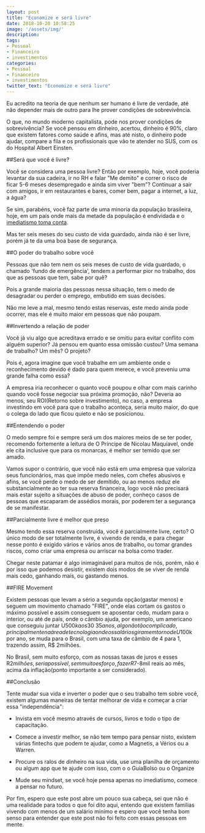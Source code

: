 ```yaml
---
layout: post
title: "Economize e será livre"
date: 2018-10-20 10:58:25
image: '/assets/img/'
description:
tags:
- Pessoal
- Financeiro
- investimentos
categories:
- Pessoal
- Financeiro
- investimentos
twitter_text: "Economize e será livre"
---
```



Eu acredito na teoria de que nenhum ser humano é livre de verdade, até não depender mais de outro para lhe prover condições de sobrevivência.

O que, no mundo moderno capitalista, pode nos prover condições de sobrevivência? Se você pensou em dinheiro, acertou, dinheiro é 90%, claro que existem fatores como saúde e afins, mas até nisto, o dinheiro pode ajudar, compare a fila e os profissionais que vão te atender no SUS, com os do Hospital Albert Einsten.

##Será que você é livre?

Você se considera uma pessoa livre? Então por exemplo, hoje, você poderia levantar da sua cadeira, ir no RH e falar "Me demito" e correr o risco de ficar 5-6 meses desempregado e ainda sim viver "bem"? Continuar a sair com amigos, ir em restaurantes e bares, comer bem, pagar a internet, a luz, a água?

Se sim, parabéns, você faz parte de uma minoria da população brasileira, hoje, em um país onde mais da metade da população é endividada e o [imediatismo toma conta](https://www1.folha.uol.com.br/mercado/2017/12/1942232-levantamento-revela-imediatismo-e-baixa-tendencia-a-poupanca-do-brasileiro.shtml).

Mas ter seis meses do seu custo de vida guardado, ainda não é ser livre, porém já te da uma boa base de segurança.

##O poder do trabalho sobre você

Pessoas que não tem nem os seis meses de custo de vida guardado, o chamado 'fundo de emergência', tendem a performar pior no trabalho, dos que as pessoas que tem, sabe por quê?

Pois a grande maioria das pessoas nessa situação, tem o medo de desagradar ou perder o emprego, embutido em suas decisões.

Não me leve a mal, mesmo tendo estas reservas, este medo ainda pode ocorrer, mas ele é muito maior em pessoas que não poupam.


##Invertendo a relação de poder

Você já viu algo que acreditava errado e se omitiu para evitar conflito com alguém superior? Já pensou em quanto essa omissão custou? Uma semana de trabalho? Um mês? O projeto?

Pois é, agora imagine que você trabalhe em um ambiente onde o reconhecimento devido é dado para quem merece, e você preveniu uma grande falha como essa?

A empresa iria reconhecer o quanto você poupou e olhar com mais carinho quando você fosse negociar sua próxima promoção, não? Deveria ao menos, seu ROI(Retorno sobre investimento), no caso, a empresa investindo em você para que o trabalho aconteça, seria muito maior, do que o colega do lado que ficou quieto e não se posicionou.

##Entendendo o poder

O medo sempre foi e sempre será um dos maiores meios de se ter poder, recomendo fortemente a leitura de O Príncipe de Nicolau Maquiavel, onde ele cita inclusive que para os monarcas, é melhor ser temido que ser amado.

Vamos supor o contrário, que você não está em uma empresa que valoriza seus funcionários, mas que impõe medo neles, com chefes abusivos e afins, se você perde o medo de ser demitido, ou ao menos reduz ele substancialmente ao ter sua reserva financeira, logo você não precisará mais estar sujeito a situações de abuso de poder, conheço casos de pessoas que escaparam de assédios morais, por poderem ter a segurança de se manifestar.

##Parcialmente livre é melhor que preso

Mesmo tendo essa reserva construída, você é parcialmente livre, certo? O único modo de ser totalmente livre, é vivendo de renda, e para chegar nesse ponto é exigido vários e vários anos de trabalho, ou tomar grandes riscos, como criar uma empresa ou arriscar na bolsa como  trader.

Chegar neste patamar é algo inimaginável para muitos de nós, porém, não é por isso que podemos desistir, existem dois modos de se viver de renda mais cedo, ganhando mais, ou gastando menos.

##FIRE Movement

Existem pessoas que levam a sério a segunda opção(gastar menos) e seguem um movimento chamado "FIRE", onde elas cortam os gastos o máximo possível e assim conseguem se aposentar cedo, mudam para o interior, ou até de país, onde o câmbio ajuda, por exemplo, um americano que conseguiu juntar U$500k aos 30~35 anos, algo não tão complicado, principalmente na área de tecnologia onde os salários giram em torno de U$100k por ano, se muda para o Brasil, com uma taxa de câmbio de 4 para 1, trazendo assim, R$ 2milhões.

No Brasil, sem muito esforço, com as nossas taxas de juros e esses R$2milhões, seria possível, sem muito esforço, fazer R$7-8mil reais ao mês, acima da inflação(ponto importante a ser considerado).

##Conclusão

Tente mudar sua vida e inverter o poder que o seu trabalho tem sobre você, existem algumas maneiras de tentar melhorar de vida e começar a criar essa "independência":

- Invista em você mesmo através de cursos, livros e todo o tipo de capacitação.

- Comece a investir melhor, se não tem tempo para pensar nisto, existem várias fintechs que podem te ajudar, como a Magnetis, a Vérios ou a Warren.

- Procure os ralos de dinheiro na sua vida, use uma planilha de orçamento ou algum app que te ajude com isso, com o o GuiaBolso ou o Organize

- Mude seu mindset, se você hoje pensa apenas no imediatismo, comece a pensar no futuro.

Por fim, espero que este post abre um pouco sua cabeça, sei que não é uma realidade para todos o que foi dito aqui, entendo que existem familias vivendo com menos de um salário minímo e espero que você tenha bom senso para entender que este post não foi feito com essas pessoas em mente.